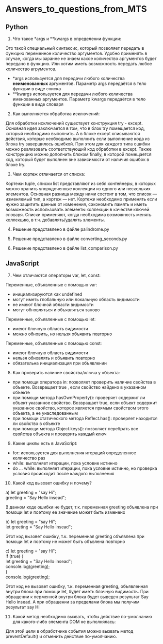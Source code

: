 # Answers_to_questions_from_MTS

## Python

1. Что такое *args и **kwargs в определении функции:

Это такой специальный синтаксис, который позволяет передать в функцию переменное количество аргументов. Удобно применять в случае, когда мы заранее не знаем какое количество аргументов будет передано в функцию. Или хотим иметь возможность передать любое количество агрументов.
- *args используется для передачи любого количества **неименованных** аргументов. Параметр args передаётся в тело функции в виде списка
- **kwargs используется для передачи любого количества именованных аргументов. Параметр kwargs передаётся в тело функции в виде словаря

2. Как выполняется обработка исключений:

Для обработки исключений существует конструкция try - except. Основная идея заключается в том, что в блок try помещается код, который необходимо выполнить. А в блоке except описываются действия, которые необходимо выполнить если выполнение кода из блока try завершилось ошибкой. При этом для каждого типа ошибки можно реализовать соответствующий код обработки в except. Также конструкцию можно дополнить блоком finally, в которой помещается код, который будет выполнен вне зависимости от наличия ошибок в блоке try.   

3. Чем кортеж отличается от списка:

Кортежи tuple, списки list представляют из себя контейнеры, в которых можно хранить упорядоченные коллекции из одного или нескольких элементов. Основная разница между ними состоит в том, что список — изменяемый тип, а кортеж — нет. Кортежи необходимо применять если нужно защитить данные от изменения, сэкономить память и иметь возможность использовать элементы коллекции в качестве ключей словаря. Списки применяют, когда необходима возможность менять коллекцию, в т.ч. добавлять/удалять элементы.

4. Решение представлено в файле palindrome.py

5. Решение представлено в файле converting_seconds.py

6. Решение представлено в файле list_comparison.py

## JavaScript

7. Чем отличаются операторы var, let, const:

Переменные, объявленные с помощью var:
- инициализируются как undefined
- могут иметь глобальную или локальную область видимости
- не имеют блочной области видимости
- могут обновляться и объявляться заново

Переменные, объявленные с помощью let:
- имеют блочную область видимости
- можно обновить, но нельзя объявить повторно

Переменные, объявленные с помощью const:
- имеют блочную область видимости
- нельзя обновлять и объявить повторно
- обязательна инициализация при объявлении

8. Как проверить наличие свойства/ключа у объекта:

- при помощи оператора in: позволяет проверить наличие свойства в объекте. Возвращает  true , если свойство найдено в указанном объекте
- при помощи метода hasOwnProperty(): проверяет содержит ли объект указанное свойство. Возвращает  true, если объект содержит указанное свойство, которое является прямым свойством этого объекта, а не унаследованным
- при помощи статического метода Reflect.has(): проверяет находится ли свойство в объекте
- при помощи метода Object.keys(): позволяет перебрать все свойства объекта и проверить каждый ключ

9. Какие циклы есть в JavaScript:

- for: используется для выполнения итераций определенное количество раз
- while: выполняет итерации, пока условие истинно
- do ... while: выполняет итерации, пока условие истинно, но проверка условия происходит после каждого выполнения

10. Какой код вызовет ошибку и почему?

а) let greeting = "say Hi";   
   greeting = "Say Hello insead";   

В данном коде ошибки не будет, т.к. переменная greeting объявлена при помощи let и поэтому ее значение может быть изменено

b) let greeting = "say Hi";   
   let greeting = "Say Hello insead";   

Этот код вызовет ошибку, т.к. переменная greeting объявлена при помощи let и поэтому не может быть объвлена повторно

c) let greeting = "say Hi";   
   if (true) {   
   let greeting = "Say Hello insead";   
   console.log(greeting);   
   }    
   console.log(greeting);   

Этот код не вызовет ошибку, т.к. переменная greeting, объявленная внутри блока при помощи let, будет иметь блочную видимость. При обращении к перменной внутри блока будет выведен результат Say Hello insead. А при обращении за пределами блока мы получим результат say Hi

11. Какой метод необходимо вызвать, чтобы действие по-умолчанию для какого-либо элемента DOM не выполнялась:

Для этой цели в обработчике события можно вызвать метод preventDefault() и отменить действие по-умолчанию.






